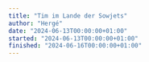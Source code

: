 ```yaml
---
title: "Tim im Lande der Sowjets"
author: "Hergé"
date: "2024-06-13T00:00:00+01:00"
started: "2024-06-13T00:00:00+01:00"
finished: "2024-06-16T00:00:00+01:00"
---
```

